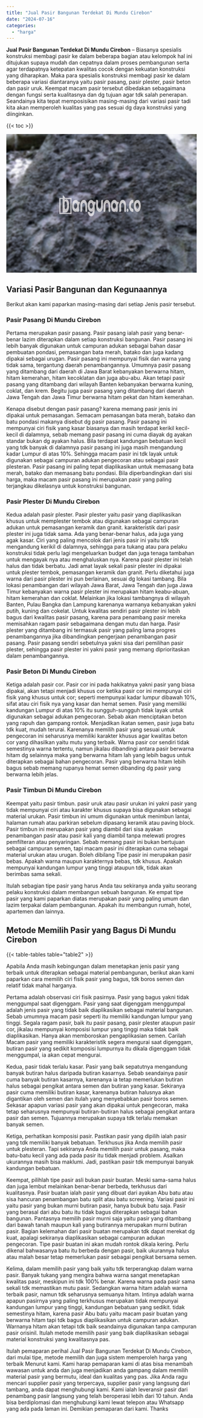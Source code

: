 ```yaml
---
title: "Jual Pasir Bangunan Terdekat Di Mundu Cirebon"
date: "2024-07-16"
categories: 
  - "harga"
---
```


**Jual Pasir Bangunan Terdekat Di Mundu Cirebon** – Biasanya spesialis konstruksi membagi pasir ke dalam beberapa bagian atau kelompok hal ini ditujukan supaya mudah dan cepatnya dalam proses pembangunan serta agar terdapatnya ketepatan kwalitas cocok dengan kekuatan konstruksi yang diharapkan. Maka para spesialis konstruksi membagi pasir ke dalam beberapa variasi diantaranya yaitu pasir pasang, pasir plester, pasir beton dan pasir uruk. Keempat macam pasir tersebut dibedakan sebagaimana dengan fungsi serta kualitasnya dan dg tujuan agar tdk salah penerapan. Seandainya kita tepat memposisikan masing-masing dari variasi pasir tadi kita akan memperoleh kualitas yang pas sesuai dg daya konstruksi yang diinginkan.

{{< toc >}}

![Jual Pasir Bangunan Terdekat Di Mundu Cirebon](/images/jual-pasir-bangunan-16.png)

## Variasi Pasir Bangunan dan Kegunaannya

Berikut akan kami paparkan masing-masing dari setiap Jenis pasir tersebut.

### Pasir Pasang Di Mundu Cirebon

Pertama merupakan pasir pasang. Pasir pasang ialah pasir yang benar-benar lazim diterapkan dalam setiap konstruksi bangunan. Pasir pasang ini lebih banyak digunakan untuk campuran adukan sebagai bahan dasar pembuatan pondasi, pemasangan bata merah, batako dan juga kadang dipakai sebagai urugan. Pasir pasang ini mempunyai fisik dan warna yang tidak sama, tergantung daerah penambangannya. Umumnya pasir pasang yang ditambang dari daerah di Jawa Barat kebanyakan berwarna hitam, hitam kemerahan, hitam kecoklatan dan juga abu-abu. Akan tetapi pasir pasang yang ditambang dari wilayah Banten kebanyakan berwarna kuning, coklat, dan krem. Begitu juga pasir pasang yang ditambang dari daerah Jawa Tengah dan Jawa Timur berwarna hitam pekat dan hitam kemerahan.

Kenapa disebut dengan pasir pasang? karena memang pasir jenis ini dipakai untuk pemasangan. Semacam pemasangan bata merah, batako dan batu pondasi makanya disebut dg pasir pasang. Pasir pasang ini mempunyai ciri fisik yang kasar biasanya dan masih terdapat kerikil kecil-kecil di dalamnya, sebab memang pasir pasang ini cuma diayak dg ayakan standar bukan dg ayakan halus. Bila terdapat kandungan bebatuan kecil yang tdk banyak di dalamnya pasir pasang ini juga masih mengandung kadar Lumpur di atas 10%. Sehingga macam pasir ini tdk layak untuk digunakan sebagai campuran adukan pengecoran atau sebagai pasir plesteran. Pasir pasang ini paling tepat diaplikasikan untuk memasang bata merah, batako dan memasang batu pondasi. Bila diperbandingkan dari sisi harga, maka macam pasir pasang ini merupakan pasir yang paling terjangkau dikelasnya untuk konstruksi bangunan.

### Pasir Plester Di Mundu Cirebon

Kedua adalah pasir plester. Pasir plester yaitu pasir yang diaplikasikan khusus untuk memplester tembok atau digunakan sebagai campuran adukan untuk pemasangan keramik dan granit. karakteristik dari pasir plester ini juga tidak sama. Ada yang benar-benar halus, ada juga yang agak kasar. Ciri yang paling mencolok dari jenis pasir ini yaitu tdk mengandung kerikil di dalamnya, sehingga para tukang atau para pelaku konstruksi tidak perlu lagi mengeluarkan budget dan juga tenaga tambahan untuk mengayak nya atau menghaluskan nya. Karena pasir plester ini telah halus dan tidak berbatu. Jadi amat layak sekali pasir plester ini dipakai untuk plester tembok, pemasangan keramik dan granit. Perlu diketahui juga warna dari pasir plester ini pun berlainan, sesuai dg lokasi tambang. Bila lokasi penambangan dari wilayah Jawa Barat, Jawa Tengah dan juga Jawa Timur kebanyakan warna pasir plester ini merupakan hitam keabu-abuan, hitam kemerahan dan coklat. Melainkan jika lokasi tambangnya di wilayah Banten, Pulau Bangka dan Lampung karenanya warnanya kebanyakan yakni putih, kuning dan cokelat. Untuk kwalitas sendiri pasir plester ini lebih bagus dari kwalitas pasir pasang, karena para penambang pasir mereka memisahkan ragam pasir sebagaimana dengan mutu dan harga. Pasir plester yang ditambang ini termasuk pasir yang paling lama progres penambangannya jika dibandingkan pengerjaan penambangan pasir pasang. Pasir pasang sendiri sebetulnya yakni sisa dari pemilihan pasir plester, sehingga pasir plester ini yakni pasir yang memang diprioritaskan dalam penambangannya.

### Pasir Beton Di Mundu Cirebon

Ketiga adalah pasir cor. Pasir cor ini pada hakikatnya yakni pasir yang biasa dipakai, akan tetapi menjadi khusus cor ketika pasir cor ini mempunyai ciri fisik yang khusus untuk cor; seperti mempunyai kadar lumpur dibawah 10%, sifat atau ciri fisik nya yang kasar dan hemat semen. Pasir yang memiliki kandungan Lumpur di atas 10% itu sungguh-sungguh tidak layak untuk digunakan sebagai adukan pengecoran. Sebab akan menciptakan beton yang rapuh dan gampang rontok. Menjadikan ikatan semen, pasir juga batu tdk kuat, mudah terurai. Karenanya memilih pasir yang sesuai untuk pengecoran ini seharusnya memiliki karakter khusus agar kwalitas beton cor yang dihasilkan yaitu mutu yang terbaik. Warna pasir cor sendiri tidak semestinya warna tertentu, namun jikalau dibandingi antara pasir berwarna hitam dg selainnya maka yang berwarna hitam lah yang lebih bagus untuk diterapkan sebagai bahan pengecoran. Pasir yang berwarna hitam lebih bagus sebab memang rupanya hemat semen dibanding dg pasir yang berwarna lebih jelas.

### Pasir Timbun Di Mundu Cirebon

Keempat yaitu pasir timbun. pasir uruk atau pasir urukan ini yakni pasir yang tidak mempunyai ciri atau karakter khusus supaya bisa digunakan sebagai material urukan. Pasir timbun ini umum digunakan untuk menimbun lantai, halaman rumah atau parkiran sebelum dipasang keramik atau paving block. Pasir timbun ini merupakan pasir yang diambil dari sisa ayakan penambangan pasir atau pasir kali yang diambil tanpa melewati progres pemfilteran atau penyaringan. Sebab memang pasir ini bukan bertujuan sebagai campuran semen, tapi macam pasir ini diterapkan cuma sebagai material urukan atau urugan. Boleh dibilang Tipe pasir ini merupakan pasir bebas. Apakah warna maupun karakternya bebas, tdk khusus. Apakah mempunyai kandungan lumpur yang tinggi ataupun tdk, tidak akan berimbas sama sekali.

Itulah sebagian tipe pasir yang harus Anda tau sekiranya anda yaitu seorang pelaku konstruksi dalam membangun sebuah bangunan. Ke empat tipe pasir yang kami paparkan diatas merupakan pasir yang paling umum dan lazim terpakai dalam pembangunan. Apakah itu membangun rumah, hotel, apartemen dan lainnya.

## Metode Memilih Pasir yang Bagus Di Mundu Cirebon

{{< table-tables table="table2" >}}

Apabila Anda masih kebingungan dalam menetapkan jenis pasir yang terbaik untuk diterapkan sebagai material pembangunan, berikut akan kami paparkan cara memilih ciri fisik pasir yang bagus, tdk boros semen dan relatif tidak mahal harganya.

Pertama adalah observasi ciri fisik pasirnya. Pasir yang bagus yakni tidak menggumpal saat digenggam. Pasir yang saat digenggam menggumpal adalah jenis pasir yang tidak baik diaplikasikan sebagai material bangunan. Sebab umumnya macam pasir seperti itu memiliki kandungan lumpur yang tinggi. Segala ragam pasir, baik itu pasir pasang, pasir plester ataupun pasir cor, jikalau mempunyai komposisi lumpur yang tinggi maka tidak baik diaplikasikan. Hanya akan memboroskan pengaplikasian semen. Carilah Macam pasir yang memiliki karakteristik segera mengurai saat digenggam, butiran pasir yang sedikit komposisi lumpurnya itu dikala digenggam tidak menggumpal, ia akan cepat mengurai.

Kedua, pasir tidak terlalu kasar. Pasir yang baik sepatutnya mengandung banyak butiran halus daripada butiran kasarnya. Sebab seandainya pasir cuma banyak butiran kasarnya, karenanya ia tetap memerlukan butiran halus sebagai pengikat antara semen dan butiran yang kasar. Sekiranya pasir cuma memiliki butiran kasar, karenanya butiran halusnya akan digantikan oleh semen dan itulah yang menyebabkan pasir boros semen. Sekasar apapun variasi pasir yang akan dipakai untuk pengecoran, maka tetap seharusnya mempunyai butiran-butiran halus sebagai pengikat antara pasir dan semen. Tujuannya merupakan supaya tdk terlalu memakan banyak semen.

Ketiga, perhatikan komposisi pasir. Pastikan pasir yang dipilih ialah pasir yang tdk memiliki banyak bebatuan. Terkhusus jika Anda memilih pasir untuk plesteran. Tapi sekiranya Anda memilih pasir untuk pasang, maka batu-batu kecil yang ada pada pasir itu tidak menjadi problem. Asalkan ukurannya masih bisa maklumi. Jadi, pastikan pasir tdk mempunyai banyak kandungan bebatuan.

Keempat, pilihlah tipe pasir asli bukan pasir buatan. Meski sama-sama halus dan juga lembut melainkan benar-benar berbeda, terkhusus dari kualitasnya. Pasir buatan ialah pasir yang dibuat dari ayakan Abu batu atau sisa hancuran penambangan batu split atau batu screening. Variasi pasir ini yaitu pasir yang bukan murni butiran pasir, hanya bubuk batu saja. Pasir yang berasal dari abu batu itu tidak bagus diterapkan sebagai bahan bangunan. Pantasnya memilih pasir murni saja yaitu pasir yang ditambang dari bawah tanah maupun kali yang butirannya merupakan murni butiran pasir. Bagian kelemahan dari pasir buatan merupakan tdk dapat merekat dg kuat, apalagi sekiranya diaplikasikan sebagai campuran adukan pengecoran. Tipe pasir buatan ini akan mudah rontok dikala kering. Perlu dikenal bahwasanya batu itu berbeda dengan pasir, baik ukurannya halus atau malah besar tetap memerlukan pasir sebagai pengikat bersama semen.

Kelima, dalam memilih pasir yang baik yaitu tdk terperangkap dalam warna pasir. Banyak tukang yang mengira bahwa warna sangat menetapkan kwalitas pasir, meskipun ini tdk 100% benar. Karena warna pada pasir sama sekali tdk memastikan mutu pasir. Sedangkan warna hitam adalah warna terbaik pasir, namun tdk seharusnya semuanya hitam. Intinya adalah warna apapun pasirnya yang paling terkhusus merupakan tidak mempunyai kandungan lumpur yang tinggi, kandungan bebatuan yang sedikit. tidak semestinya hitam, karena pasir Abu batu yaitu macam pasir buatan yang berwarna hitam tapi tdk bagus diaplikasikan untuk campuran adukan. Warnanya hitam akan tetapi tdk baik seandainya digunakan tanpa campuran pasir orisinil. Itulah metode memilih pasir yang baik diaplikasikan sebagai material konstruksi yang kwalitasnya pas.

Itulah pemaparan perihal Jual Pasir Bangunan Terdekat Di Mundu Cirebon, dari mulai tipe, metode memilih dan juga sistem memperoleh harga yang terbaik Menurut kami. Kami harap pemaparan kami di atas bisa menambah wawasan untuk anda dan juga menjadikan anda gampang dalam memilih material pasir yang bermutu, ideal dan kualitas yang pas. Jika Anda ragu mencari supplier pasir yang terpercaya, supplier pasir yang langsung dari tambang, anda dapat menghubungi kami. Kami ialah leveransir pasir dari penambang pasir langsung yang telah beroperasi lebih dari 10 tahun. Anda bisa berdiplomasi dan menghubungi kami lewat telepon atau Whatsapp yang ada pada laman ini. Demikian pemaparan dari kami. Thanks
